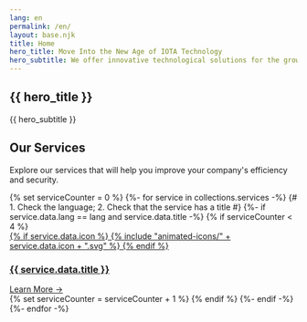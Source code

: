 ```yaml
---
lang: en
permalink: /en/
layout: base.njk
title: Home
hero_title: Move Into the New Age of IOTA Technology
hero_subtitle: We offer innovative technological solutions for the growth and development of your business.
---
```


<section class="hero-section">
  <div class="container" data-aos="fade-up">
    <h1>{{ hero_title }}</h1>
    <p class="section-title-p">{{ hero_subtitle }}</p>
  </div>
</section>

<section id="home-services" class="services-page-section">
    <div class="container">
        <div class="section-title" data-aos="fade-up">
            <h2>Our Services</h2>
            <p>Explore our services that will help you improve your company's efficiency and security.</p>
        </div>
        <div class="services-grid" data-aos="fade-up" data-aos-delay="200">
            {% set serviceCounter = 0 %}
            {%- for service in collections.services -%}
                {# 1. Check the language; 2. Check that the service has a title #}
                {%- if service.data.lang == lang and service.data.title -%}
                    {% if serviceCounter < 4 %}
                        <a href="{{ service.url }}" class="service-card glass-panel">
                            <div class="card-header">
                                <div class="card-icon">
                                {% if service.data.icon %}
                                    {% include "animated-icons/" + service.data.icon + ".svg" %}
                                {% endif %}
                                </div>
                                <h3 class="card-title">{{ service.data.title }}</h3>
                            </div>
                            <div class="card-link">
                                Learn More →
                            </div>
                        </a>
                        {% set serviceCounter = serviceCounter + 1 %}
                    {% endif %}
                {%- endif -%}
            {%- endfor -%}
        </div>
    </div>
</section>